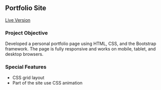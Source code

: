 ## Portfolio Site
[Live Version]( https://www.hakkisuman.com)

### Project Objective
Developed a personal portfolio page using HTML, CSS, and the Bootstrap framework. The page is fully responsive and works on mobile, tablet, and desktop browsers.

### Special Features
  - CSS grid layout
  - Part of the site use CSS animation
  
